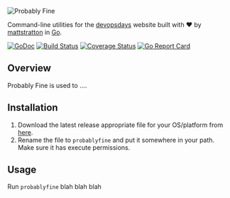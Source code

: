![Probably Fine](https://raw.githubusercontent.com/mattstratton/probablyfine/master/docs/img/pf-logo.png)

Command-line utilities for the [devopsdays](https://www.devopsdays.org) website built with :heart: by [mattstratton](https://github.com/mattstratton) in [Go](https://golang.org/).

[![GoDoc](https://godoc.org/github.com/mattstratton/probablyfine?status.svg)](https://godoc.org/github.com/mattstratton/probablyfine)
[![Build Status](https://travis-ci.org/mattstratton/probablyfine.svg?branch=master)](https://travis-ci.org/mattstratton/probablyfine)
[![Coverage Status](https://coveralls.io/repos/github/mattstratton/probablyfine/badge.svg?branch=master)](https://coveralls.io/github/mattstratton/probablyfine?branch=master)
[![Go Report Card](https://goreportcard.com/badge/github.com/mattstratton/probablyfine)](https://goreportcard.com/report/github.com/mattstratton/probablyfine)

## Overview

Probably Fine is used to ....

## Installation

1. Download the latest release appropriate file for your OS/platform from [here](https://github.com/mattstratton/probablyfine/releases).
2. Rename the file to `probablyfine` and put it somewhere in your path. Make sure it has execute permissions.

## Usage

Run `probablyfine` blah blah blah

